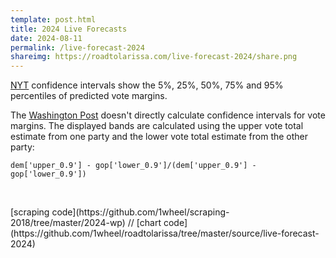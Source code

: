 ```yaml
---
template: post.html
title: 2024 Live Forecasts
date: 2024-08-11
permalink: /live-forecast-2024
shareimg: https://roadtolarissa.com/live-forecast-2024/share.png
---
```



[NYT](https://www.washingtonpost.com/elections/results/2024/11/05/president/) confidence intervals show the 5%, 25%, 50%, 75% and 95% percentiles of predicted vote margins. 

The [Washington Post](https://www.washingtonpost.com/elections/results/2024/11/05/president/) doesn't directly calculate confidence intervals for vote margins. The displayed bands are calculated using the upper vote total estimate from one party and the lower vote total estimate from the other party: 

`dem['upper_0.9'] - gop['lower_0.9']/(dem['upper_0.9'] - gop['lower_0.9'])`



<link rel='stylesheet' type='text/css' href='style.css'>

<div class='slider'></div>

<!-- ### Senate  -->

<div class='chamber-all'></div>

<div class='chamber-s'></div>

<!-- ### House -->

<div class='chamber-h'></div>


<div id='notes'>
<br>
<p>[scraping code](https://github.com/1wheel/scraping-2018/tree/master/2024-wp) // [chart code](https://github.com/1wheel/roadtolarissa/tree/master/source/live-forecast-2024)
</div>

<script src='https://roadtolarissa.com/slinks/static-rss/d3_.js'></script>
<script src='init.js'></script>
